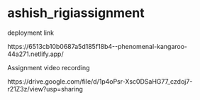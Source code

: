# ashish_rigiassignment
<p>deployment link</p>
https://6513cb10b0687a5d185f18b4--phenomenal-kangaroo-44a271.netlify.app/
<p>Assignment video recording</p>
https://drive.google.com/file/d/1p4oPsr-Xsc0DSaHG77_czdoj7-r21Z3z/view?usp=sharing
